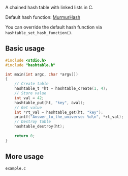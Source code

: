 A chained hash table with linked lists in C. 

Default hash function: [MurmurHash](https://en.wikipedia.org/wiki/MurmurHash)

You can override the default hash function via `hashtable_set_hash_function()`.
## Basic usage
```c
#include <stdio.h>
#include "hashtable.h"

int main(int argc, char *argv[])
{
    // Create table
    hashtable_t *ht = hashtable_create(1, 4);
    // Store value
    int val = 42;
    hashtable_put(ht, "key", &val);
    // Get value
    int *rt_val = hashtable_get(ht, "key");
    printf("Answer_to_the_universe: %d\n", *rt_val);
    // Destroy table
    hashtable_destroy(ht);
    
    return 0;
}
```
## More usage
```example.c```
